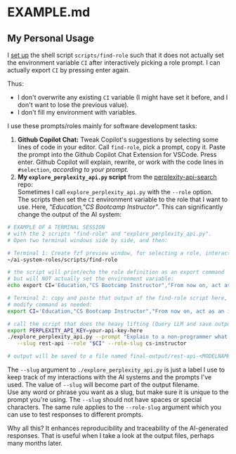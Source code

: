 # EXAMPLE.md

## My Personal Usage

I [set up](USAGE.md) the shell script `scripts/find-role` such that it does not actually set the environment variable `CI` after interactively picking a role prompt. I can  actually export `CI` by pressing enter again.

Thus:

- I don't overwrite any existing `CI` variable (I might have set it before, and I don't want to lose the previous value).
- I don't fill my environment with variables.

I use these prompts/roles mainly for software development tasks:

1. **Github Copilot Chat:** Tweak Copilot's suggestions by selecting some lines of code in your editor. Call `find-role`, pick a prompt, copy it. Paste the prompt into the Github Copilot Chat Extension for VSCode. Press enter. Github Copilot will explain, rewrite, or work with  the code lines in `#selection`, _according to your prompt._
2. **My `explore_perplexity_api.py`  script** from the [perplexity-api-search](https://github.com/knbknb/perplexity-api-search) repo:  
   Sometimes I call `explore_perplexity_api.py` with the `--role` option.  
The scripts then set the `CI` environment variable to the role that I want to use. Here, _"Education,"CS Bootcamp Instructor"_. This can significantly change the output of the AI system:

```bash
# EXAMPLE OF A TERMINAL SESSION 
# with the 2 scripts "find-role" and "explore_perplexity_api.py".
# Open two terminal windows side by side, and then:

# Terminal 1: Create fzf preview window, for selecting a role, interactively
~/ai-system-roles/scripts/find-role

# the script will print/echo the role definition as an export command
# but will NOT actually set the environment variable:
echo export CI='Education,"CS Bootcamp Instructor","From now on, act as an instructor in a computer science bootcamp, teaching algorithms to beginners. You will provide code examples using python programming language. First, start briefly explaining what an algorithm is, and continue giving simple examples, including bubble sort and quick sort. Later, wait for my prompt for additional questions. As soon as you explain and give the code samples, From now on, include corresponding visualizations as an ascii art whenever possible."';

# Terminal 2: copy and paste that output of the find-role script here, 
# modify command as needed:
export CI='Education,"CS Bootcamp Instructor","From now on, act as an instructor...';

# call the script that does the heavy lifting (Query LLM and save output to a file)
export PERPLEXITY_API_KEY=your-api-key-here
./explore_perplexity_api.py --prompt "Explain to a non-programmer what a REST-API is" \
   --slug rest-api --role "$CI" --role-slug cs-instructor

# output will be saved to a file named final-output/rest-api-<MODELNAME>.md
```

The `--slug` argument to `./explore_perplexity_api.py` is just a label I use to keep track of my interactions with the AI systems and the prompts I've used. The value of `--slug` will become part of the output filename.  
Use any word or phrase you want as a slug, but make sure it is unique to the prompt you're using. The `--slug` should not have spaces or special characters. The same rule applies to the `--role-slug` argument which you can use to test responses to different prompts.

Why all this? It enhances reproducibility and traceability of the AI-generated responses. That is useful when I take a look at the output files, perhaps many months later.
